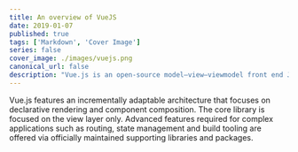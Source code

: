 ```yaml
---
title: An overview of VueJS
date: 2019-01-07
published: true
tags: ['Markdown', 'Cover Image']
series: false
cover_image: ./images/vuejs.png
canonical_url: false
description: "Vue.js is an open-source model–view–viewmodel front end JavaScript framework for building user interfaces and single-page applications."
---
```


Vue.js features an incrementally adaptable architecture that focuses on declarative rendering and component composition. The core library is focused on the view layer only. Advanced features required for complex applications such as routing, state management and build tooling are offered via officially maintained supporting libraries and packages.

